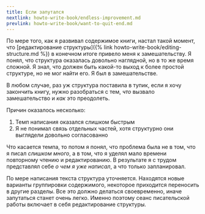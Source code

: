 ```yaml
---
title: Если запутался
nextlink: howto-write-book/endless-improvement.md
prevlink: howto-write-book/want-to-quit-end.md
---
```


По мере того, как я развивал содержимое книги, настал такой момент,
что [редактирование структуры]({% link
howto-write-book/editing-structure.md %}) в конечном итоге привело
меня к замешательству.  Я понял, что структура оказалась довольно
наглядной, но в то же время сложной.  Я знал, что должен быть какой-то
выход к более простой структуре, но не мог найти его.  Я был в
замешательстве.

В любом случае, раз уж структура поставила в тупик, если я хочу
закончить книгу, нужно разобраться с тем, *что* вызвало замешательство
и *как* это преодолеть.

Причин оказалось несколько:
1. Темп написания оказался слишком быстрым
2. Я не понимал связь отдельных частей, хотя структурно они выглядели
   довольно согласованно

Что касается темпа, то потом я понял, что проблема была не в том, что
я писал *слишком много*, а в том, что я уделял мало времени повторному
чтению и редактированию.  В результате я с трудом представлял себе *о
чем я уже написал*, а что только запланировал.

По мере написания текста структура уточняется.  Находятся новые
варианты группировки содержимого, некоторое приходится переносить в
другие разделы.  Все это должно делаться своевременно, иначе
запутаться станет очень легко.  Именно поэтому сеанс писательской
работы включает в себя редактирование структуры.
